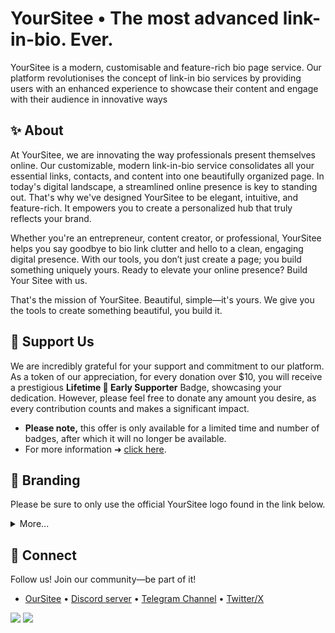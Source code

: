 # YourSitee  •  The most advanced link-in-bio. Ever.
YourSitee is a modern, customisable and feature-rich bio page service. Our platform revolutionises the concept of link-in bio services by providing users with an enhanced experience to showcase their content and engage with their audience in innovative ways

## ✨ About
At YourSitee, we are innovating the way professionals present themselves online. Our customizable, modern link-in-bio service consolidates all your essential links, contacts, and content into one beautifully organized page. In today's digital landscape, a streamlined online presence is key to standing out. That's why we've designed YourSitee to be elegant, intuitive, and feature-rich. It empowers you to create a personalized hub that truly reflects your brand.

Whether you're an entrepreneur, content creator, or professional, YourSitee helps you say goodbye to bio link clutter and hello to a clean, engaging digital presence. With our tools, you don’t just create a page; you build something uniquely yours. Ready to elevate your online presence? Build Your Sitee with us.

That's the mission of YourSitee. Beautiful, simple—it's yours. We give you the tools to create something beautiful, you build it.

## 💙 Support Us 
We are incredibly grateful for your support and commitment to our platform. As a token of our appreciation, for every donation over $10, you will receive a prestigious **Lifetime 💙 Early Supporter** Badge, showcasing your dedication. However, please feel free to donate any amount you desire, as every contribution counts and makes a significant impact. 

* **Please note,** this offer is only available for a limited time and number of badges, after which it will no longer be available.
* For more information ➜ [click here](https://github.com/sponsors/yoursitee).

## 🎨 Branding
Please be sure to only use the official YourSitee logo found in the link below.

<details>
 <summary>More...</summary>
  
* After downloading, please refer to the `terms.txt` file and carefully read the terms and conditions.
* **We strongly recommend that you use the branding only as described.**
  * [Download](https://cdn.yoursit.ee/branding/yoursitee.zip)
  
</details>

## 🙌  Connect
Follow us! Join our community—be part of it!

* [OurSitee](https://yoursit.ee/yoursitee)  •  [Discord server](https://l.yoursit.ee/discord)  •  [Telegram Channel](https://l.yoursit.ee/telegram)  •  [Twitter/X](https://l.yoursit.ee/x)

  
![](https://komarev.com/ghpvc/?username=yoursitee&style=flat-square)
![](https://badges.crowdin.net/yoursitee/localized.svg)
